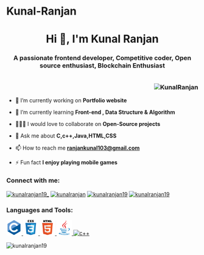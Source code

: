 # Kunal-Ranjan<h1 align="center">Hi 👋, I'm Kunal Ranjan</h1>

<h3 align="center">A passionate frontend developer, Competitive coder, Open source enthusiast, Blockchain Enthusiast<br><br><p align="right"> <img src="https://komarev.com/ghpvc/?username=kunalranjan19&label=Profile%20views&color=0e75b6&style=flat" alt="KunalRanjan" /> </p>
</h3>


- 🔭 I’m currently working on **Portfolio website** 

- 🌱 I’m currently learning **Front-end , Data Structure & Algorithm**

- :people_holding_hands: I would love to collaborate on **Open-Source projects**

- 💬 Ask me about **C,c++,Java,HTML,CSS**

- 📫 How to reach me **ranjankunal103@gmail.com**

- ⚡ Fun fact **I enjoy playing mobile games**

<h3 align="left">Connect with me:</h3>
<p align="left">
<a href="https://twitter.com/kunalranjan19_" target="blank"><img align="center" src="https://raw.githubusercontent.com/rahuldkjain/github-profile-readme-generator/master/src/images/icons/Social/twitter.svg" alt="kunalranjan19_" height="30" width="40" /></a>
<a href="https://linkedin.com/in/kunalranjan" target="blank"><img align="center" src="https://raw.githubusercontent.com/rahuldkjain/github-profile-readme-generator/master/src/images/icons/Social/linked-in-alt.svg" alt="kunalranjan" height="30" width="40" /></a>
<a href="https://instagram.com/kunalranjan19" target="blank"><img align="center" src="https://raw.githubusercontent.com/rahuldkjain/github-profile-readme-generator/master/src/images/icons/Social/instagram.svg" alt="kunalranjan19" height="30" width="40" /></a>
<a href="https://www.codechef.com/users/kunalranjan19" target="blank"><img align="center" src="https://cdn.jsdelivr.net/npm/simple-icons@3.1.0/icons/codechef.svg" alt="kunalranjan19" height="30" width="40" /></a>
</p>

<h3 align="left">Languages and Tools:</h3>
<p align="left"> <a href="https://www.cprogramming.com/" target="_blank" rel="noreferrer"> <img src="https://raw.githubusercontent.com/devicons/devicon/master/icons/c/c-original.svg" alt="c" width="40" height="40"/> </a> <a href="https://www.w3schools.com/css/" target="_blank" rel="noreferrer"> <img src="https://raw.githubusercontent.com/devicons/devicon/master/icons/css3/css3-original-wordmark.svg" alt="css3" width="40" height="40"/> </a> <a href="https://www.w3.org/html/" target="_blank" rel="noreferrer"> <img src="https://raw.githubusercontent.com/devicons/devicon/master/icons/html5/html5-original-wordmark.svg" alt="html5" width="40" height="40"/> </a> <a href="https://www.java.com" target="_blank" rel="noreferrer"> <img src="https://raw.githubusercontent.com/devicons/devicon/master/icons/java/java-original.svg" alt="java" width="40" height="40"/> </a>
<a href="https://www.cplusplus.com/" target="_blank" rel="noreferrer"> <img src="https://raw.githubusercontent.com/devicons/devicon/master/icons/c++/c++-original.svg" alt="c++" width="40" height="40"/> </a></p>

<p><img align="center" src="https://github-readme-streak-stats.herokuapp.com/?user=kunalranjan19&" alt="kunalranjan19" /></p>
